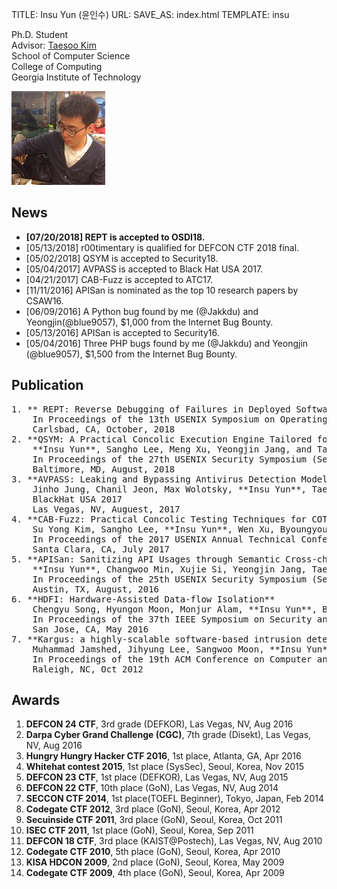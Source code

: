 TITLE: Insu Yun (윤인수)
URL:
SAVE_AS: index.html
TEMPLATE: insu

<div class="row">
  <div class="col-sm-8">
    <p>
      Ph.D. Student</br>
      Advisor: <a href="http://taesoo.gtisc.gatech.edu">Taesoo Kim</a></br>
      School of Computer Science</br>
      College of Computing</br>
      Georgia Institute of Technology</br>
    </p>
  </div>
  <div class="col-sm-4">
    <img src=" assets/images/insu.jpg" />
  </div>
</div>

News
----
- **[07/20/2018] REPT is accepted to OSDI18.**
- [05/13/2018] r00timentary is qualified for DEFCON CTF 2018 final.
- [05/02/2018] QSYM is accepted to Security18.
- [05/04/2017] AVPASS is accepted to Black Hat USA 2017.
- [04/21/2017] CAB-Fuzz is accepted to ATC17.
- [11/11/2016] APISan is nominated as the top 10 research papers by CSAW16.
- [06/09/2016] A Python bug found by me (@Jakkdu) and Yeongjin(@blue9057),
  $1,000 from the Internet Bug Bounty.
- [05/13/2016] APISan is accepted to Security16.
- [05/04/2016] Three PHP bugs found by me (@Jakkdu) and Yeongjin (@blue9057),
  $1,500 from the Internet Bug Bounty.

Publication
-----------
<pre>
1. ** REPT: Reverse Debugging of Failures in Deployed Software (to appear)**
    In Proceedings of the 13th USENIX Symposium on Operating Systems Design and Implementation (OSDI 2018)
    Carlsbad, CA, October, 2018
2. **QSYM: A Practical Concolic Execution Engine Tailored for Hybrid Fuzzing (to appear)**
    **Insu Yun**, Sangho Lee, Meng Xu, Yeongjin Jang, and Taesoo Kim
    In Proceedings of the 27th USENIX Security Symposium (Security 2018)
    Baltimore, MD, August, 2018
3. **AVPASS: Leaking and Bypassing Antivirus Detection Model Automatically**
    Jinho Jung, Chanil Jeon, Max Wolotsky, **Insu Yun**, Taesoo Kim
    BlackHat USA 2017 
    Las Vegas, NV, Auguest, 2017
4. **CAB-Fuzz: Practical Concolic Testing Techniques for COTS Operating Systems**
    Su Yong Kim, Sangho Lee, **Insu Yun**, Wen Xu, Byoungyoung Lee, Youngtae Yun, Taesoo Kim
    In Proceedings of the 2017 USENIX Annual Technical Conference (ATC 2017)
    Santa Clara, CA, July 2017 
5. **APISan: Sanitizing API Usages through Semantic Cross-checking**
    **Insu Yun**, Changwoo Min, Xujie Si, Yeongjin Jang, Taesoo Kim, Mayur Naik
    In Proceedings of the 25th USENIX Security Symposium (Security 2016) 
    Austin, TX, August, 2016 
6. **HDFI: Hardware-Assisted Data-flow Isolation**
    Chengyu Song, Hyungon Moon, Monjur Alam, **Insu Yun**, Byoungyoung Lee, Taesoo Kim, Wenke Lee, Yunheung Paek
    In Proceedings of the 37th IEEE Symposium on Security and Privacy (Oakland 2016)
    San Jose, CA, May 2016 
7. **Kargus: a highly-scalable software-based intrusion detection system**
    Muhammad Jamshed, Jihyung Lee, Sangwoo Moon, **Insu Yun**, Deokjin Kim, Sungryoul Lee, Yung Yi, KyoungSoo Park
    In Proceedings of the 19th ACM Conference on Computer and Communications Security (CCS 2012)
    Raleigh, NC, Oct 2012
</pre>

Awards
------
1. **DEFCON 24 CTF**, 3rd grade (DEFKOR), Las Vegas, NV, Aug 2016
2. **Darpa Cyber Grand Challenge (CGC)**, 7th grade (Disekt), Las Vegas, NV, Aug 2016
3. **Hungry Hungry Hacker CTF 2016**, 1st place, Atlanta, GA, Apr 2016
4. **Whitehat contest 2015**, 1st place (SysSec), Seoul, Korea, Nov 2015
5. **DEFCON 23 CTF**, 1st place (DEFKOR), Las Vegas, NV, Aug 2015
6. **DEFCON 22 CTF**, 10th place (GoN), Las Vegas, NV, Aug 2014
7. **SECCON CTF 2014**, 1st place(TOEFL Beginner), Tokyo, Japan, Feb 2014
8. **Codegate CTF 2012**, 3rd place (GoN), Seoul, Korea, Apr 2012
9. **Secuinside CTF 2011**, 3rd place (GoN), Seoul, Korea, Oct 2011
10. **ISEC CTF 2011**, 1st place (GoN), Seoul, Korea, Sep 2011
11. **DEFCON 18 CTF**, 3rd place (KAIST@Postech), Las Vegas, NV, Aug 2010
12. **Codegate CTF 2010**, 5th place (GoN), Seoul, Korea, Apr 2010
13. **KISA HDCON 2009**, 2nd place (GoN), Seoul, Korea, May 2009
14. **Codegate CTF 2009**, 4th place (GoN), Seoul, Korea, Apr 2009
